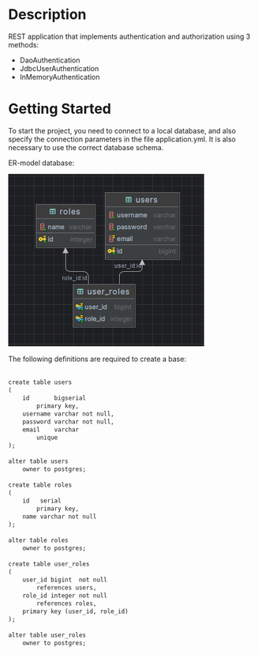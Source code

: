 # Description

REST application that implements authentication and authorization using 3 methods:
* DaoAuthentication
* JdbcUserAuthentication
* InMemoryAuthentication

# Getting Started

To start the project, you need to connect to a local database, and also specify the connection parameters in the file application.yml. It is also necessary to use the correct database schema.

ER-model database:

![img.png](img.png)

The following definitions are required to create a base:

```postgresql

create table users
(
    id       bigserial
        primary key,
    username varchar not null,
    password varchar not null,
    email    varchar
        unique
);

alter table users
    owner to postgres;

create table roles
(
    id   serial
        primary key,
    name varchar not null
);

alter table roles
    owner to postgres;

create table user_roles
(
    user_id bigint  not null
        references users,
    role_id integer not null
        references roles,
    primary key (user_id, role_id)
);

alter table user_roles
    owner to postgres;

```